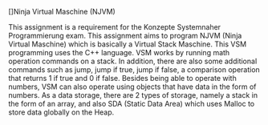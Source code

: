 []Ninja Virtual Maschine (NJVM)

This assignment is a requirement for the Konzepte Systemnaher Programmierung exam. This assignment aims to program NJVM (Ninja Virtual Maschine) which is basically a Virtual Stack Maschine. This VSM programming uses the C++ language. VSM works by running math operation commands on a stack. In addition, there are also some additional commands such as jump, jump if true, jump if false, a comparison operation that returns 1 if true and 0 if false. Besides being able to operate with numbers, VSM can also operate using objects that have data in the form of numbers. As a data storage, there are 2 types of storage, namely a stack in the form of an array, and also SDA (Static Data Area) which uses Malloc to store data globally on the Heap. 
